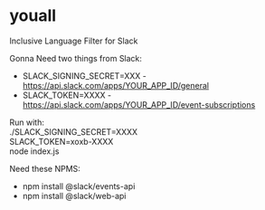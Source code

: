 # youall
Inclusive Language Filter for Slack

Gonna Need two things from Slack:
* SLACK_SIGNING_SECRET=XXX - https://api.slack.com/apps/YOUR_APP_ID/general
* SLACK_TOKEN=XXXX - https://api.slack.com/apps/YOUR_APP_ID/event-subscriptions

Run with: \
./SLACK_SIGNING_SECRET=XXXX \
SLACK_TOKEN=xoxb-XXXX \
node index.js

Need these NPMS:
* npm install @slack/events-api
* npm install @slack/web-api
